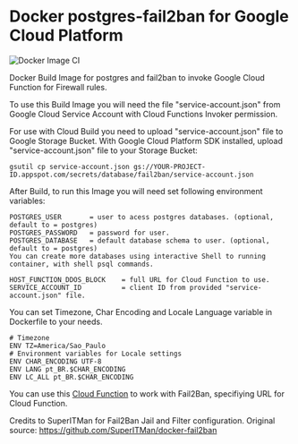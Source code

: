 # Docker postgres-fail2ban for Google Cloud Platform

![Docker Image CI](https://github.com/NatanNMB15/docker-postgres-fail2ban-gcp/workflows/Docker%20Image%20CI/badge.svg)

Docker Build Image for postgres and fail2ban to invoke Google Cloud Function for Firewall rules.

To use this Build Image you will need the file "service-account.json" from Google Cloud Service Account with Cloud Functions Invoker permission.

For use with Cloud Build you need to upload "service-account.json" file to Google Storage Bucket.
With Google Cloud Platform SDK installed, upload "service-account.json" file to your Storage Bucket:

```
gsutil cp service-account.json gs://YOUR-PROJECT-ID.appspot.com/secrets/database/fail2ban/service-account.json
```

After Build, to run this Image you will need set following environment variables:

```
POSTGRES_USER       = user to acess postgres databases. (optional, default to = postgres)
POSTGRES_PASSWORD   = password for user.
POSTGRES_DATABASE   = default database schema to user. (optional, default to = postgres)
You can create more databases using interactive Shell to running container, with shell psql commands.

HOST_FUNCTION_DDOS_BLOCK    = full URL for Cloud Function to use.
SERVICE_ACCOUNT_ID          = client ID from provided "service-account.json" file.
```

You can set Timezone, Char Encoding and Locale Language variable in Dockerfile to your needs.

```
# Timezone
ENV TZ=America/Sao_Paulo
# Environment variables for Locale settings
ENV CHAR_ENCODING UTF-8
ENV LANG pt_BR.$CHAR_ENCODING
ENV LC_ALL pt_BR.$CHAR_ENCODING
```

You can use this [Cloud Function](https://github.com/NatanNMB15/nodejs-ddosblock-function-gcp) to work with Fail2Ban, specifiying URL for Cloud Function.

Credits to SuperITMan for Fail2Ban Jail and Filter configuration. Original source: https://github.com/SuperITMan/docker-fail2ban
